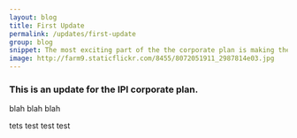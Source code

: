```yaml
---
layout: blog
title: First Update
permalink: /updates/first-update
group: blog
snippet: The most exciting part of the the corporate plan is making the plan
image: http://farm9.staticflickr.com/8455/8072051911_2987814e03.jpg
---
```


### This is an update for the IPI corporate plan.

blah blah blah

tets test test test